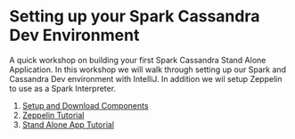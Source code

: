 # Setting up your Spark Cassandra Dev Environment

A quick workshop on building your first Spark Cassandra Stand Alone Application. In this workshop we will
walk through setting up our Spark and Cassandra Dev environment with IntelliJ. In addition we wil setup Zeppelin
to use as a Spark Interpreter. 

1. [Setup and Download Components](Setup.md)
2. [Zeppelin Tutorial](Zeppelin.md)
3. [Stand Alone App Tutorial](StandAloneApp.md)






